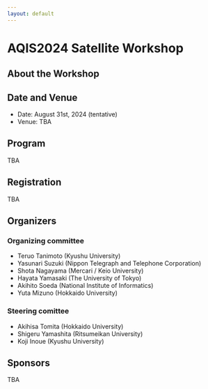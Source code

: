 ```yaml
---
layout: default
---
```


# AQIS2024 Satellite Workshop

## About the Workshop

## Date and Venue
- Date: August 31st, 2024 (tentative)
- Venue: TBA

## Program
TBA

## Registration
TBA

## Organizers
### Organizing committee
- Teruo Tanimoto (Kyushu University)
- Yasunari Suzuki (Nippon Telegraph and Telephone Corporation)
- Shota Nagayama (Mercari / Keio University)
- Hayata Yamasaki (The University of Tokyo)
- Akihito Soeda (National Institute of Informatics)
- Yuta Mizuno (Hokkaido University)

### Steering comittee
- Akihisa Tomita (Hokkaido University)
- Shigeru Yamashita (Ritsumeikan University)
- Koji Inoue (Kyushu University)

## Sponsors
TBA
